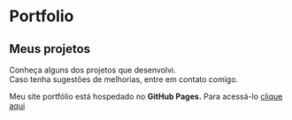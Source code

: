 # Portfolio
## Meus projetos

Conheça alguns dos projetos que desenvolvi.<br>
Caso tenha sugestões de melhorias, entre em contato comigo.

Meu site portfólio está hospedado no **GitHub Pages.**
Para acessá-lo [clique aqui](https://rodrigoserrasqueiro.github.io/Portfolio)
